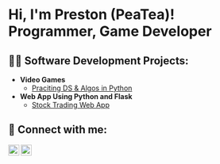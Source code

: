 <h1>Hi, I'm Preston (PeaTea)! <br/><a>Programmer</a>, <a/">Game Developer</a></h1>

<h2>👨‍💻 Software Development Projects:</h2>

- <b>Video Games</b>
  - [Praciting DS & Algos in Python]()
- <b>Web App Using Python and Flask</b>
  - [Stock Trading Web App]()

<h2> 🤳 Connect with me:</h2>

[<img align="left" alt="PeaTea | YouTube" width="22px" src="https://cdn.jsdelivr.net/npm/simple-icons@v3/icons/youtube.svg" />][youtube]
[<img align="left" alt="Preston | LinkedIn" width="22px" src="https://cdn.jsdelivr.net/npm/simple-icons@v3/icons/linkedin.svg" />][linkedin]

[youtube]: https://www.youtube.com/@peatea16
[linkedin]: https://www.linkedin.com/in/preston-williams-2a6739233/

<!--
**joshmadakor1/joshmadakor1** is a ✨ _special_ ✨ repository because its `README.md` (this file) appears on your GitHub profile.

Here are some ideas to get you started:

- 🔭 I’m currently working on ...
- 🌱 I’m currently learning ...
- 👯 I’m looking to collaborate on ...
- 🤔 I’m looking for help with ...
- 💬 Ask me about ...
- 📫 How to reach me: ...
- 😄 Pronouns: ...
- ⚡ Fun fact: ...
-->
